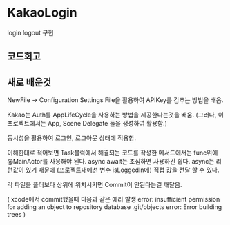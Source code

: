 # KakaoLogin
login logout 구현

코드회고
------

새로 배운것
--------

NewFile -> Configuration Settings File을 활용하여 APIKey를 감추는 방법을 배움.

Kakao는 Auth를 AppLifeCycle을 사용하는 방법을 제공한다는것을 배움.
(그러나, 이 프로젝트에서는 App, Scene Delegate 둘을 생성하여 활용함.)

동시성을 활용하여 로그인, 로그아웃 상태에 적용함.

이해한대로 적어보면
Task블럭에서 해결되는 코드를 작성한 메서드에서는 func위에 @MainActor를 사용해야 된다.
async await는 조심하면 사용하긴 쉽다.
async는 리턴값이 있기 때문에 (프로젝트내에선 변수 isLoggedIn에) 직접 값을 전달 할 수 있다.



각 파일을 폴더보다 상위에 위치시키면 Commit이 안된다는걸 깨달음. 

(
xcode에서 commit했을때 다음과 같은 에러 발생
error: insufficient permission for adding an object to repository database .git/objects
error: Error building trees
) 



